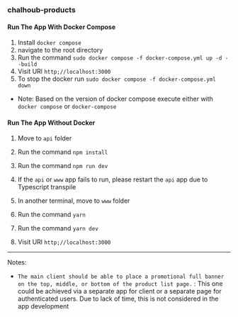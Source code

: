 ### chalhoub-products

#### Run The App With Docker Compose

1. Install `docker compose`
1. navigate to the root directory
1. Run the command `sudo docker compose -f docker-compose.yml up -d --build`
1. Visit URl `http;//localhost:3000`
1. To stop the docker run `sudo docker compose -f docker-compose.yml down`

- Note: Based on the version of docker compose execute either with `docker compose` or `docker-compose`

#### Run The App Without Docker

1. Move to `api` folder
1. Run the command `npm install`
1. Run the command `npm run dev`
1. If the `api` or `www` app fails to run, please restart the `api` app due to Typescript transpile

1. In another terminal, move to `www` folder
1. Run the command `yarn`
1. Run the command `yarn dev`
1. Visit URl `http;//localhost:3000`

---

Notes:

- `The main client should be able to place a promotional full banner on the top, middle, or bottom of the product list page.` : This one could be achieved via a separate app for client or a separate page for authenticated users. Due to lack of time, this is not considered in the app development
